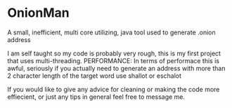# OnionMan
A small, inefficient, multi core utilizing, java tool used to generate .onion address

I am self taught so my code is probably very rough, this is my first project that uses multi-threading. 
PERFORMANCE:
In terms of performace this is awful, seriously if you actually need to generate an address with more than 2 character length of the target word use shallot or eschalot

If you would like to give any advice for cleaning or making the code more effiecient, or just any tips in general feel free to message me.
